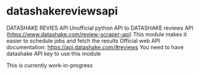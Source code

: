 # datashakereviewsapi
DATASHAKE REVIES API
Unofficial python API to DATASHAKE reviews API (https://www.datashake.com/review-scraper-api)
This module makes it easier to schedule jobs and fetch the results
Official web API documentation: https://api.datashake.com/#reviews
You need to have datashake API key to use this module

This is currently work-in-progress
